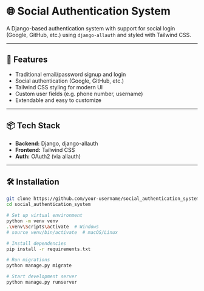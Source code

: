 # 🌐 Social Authentication System

A Django-based authentication system with support for social login (Google, GitHub, etc.) using `django-allauth` and styled with Tailwind CSS.

---

## 🚀 Features

- Traditional email/password signup and login
- Social authentication (Google, GitHub, etc.)
- Tailwind CSS styling for modern UI
- Custom user fields (e.g. phone number, username)
- Extendable and easy to customize

---

## 📦 Tech Stack

- **Backend:** Django, django-allauth
- **Frontend:** Tailwind CSS
- **Auth:** OAuth2 (via allauth)

---

## 🛠️ Installation

```bash
git clone https://github.com/your-username/social_authentication_system.git
cd social_authentication_system

# Set up virtual environment
python -m venv venv
.\venv\Scripts\activate  # Windows
# source venv/bin/activate  # macOS/Linux

# Install dependencies
pip install -r requirements.txt

# Run migrations
python manage.py migrate

# Start development server
python manage.py runserver
